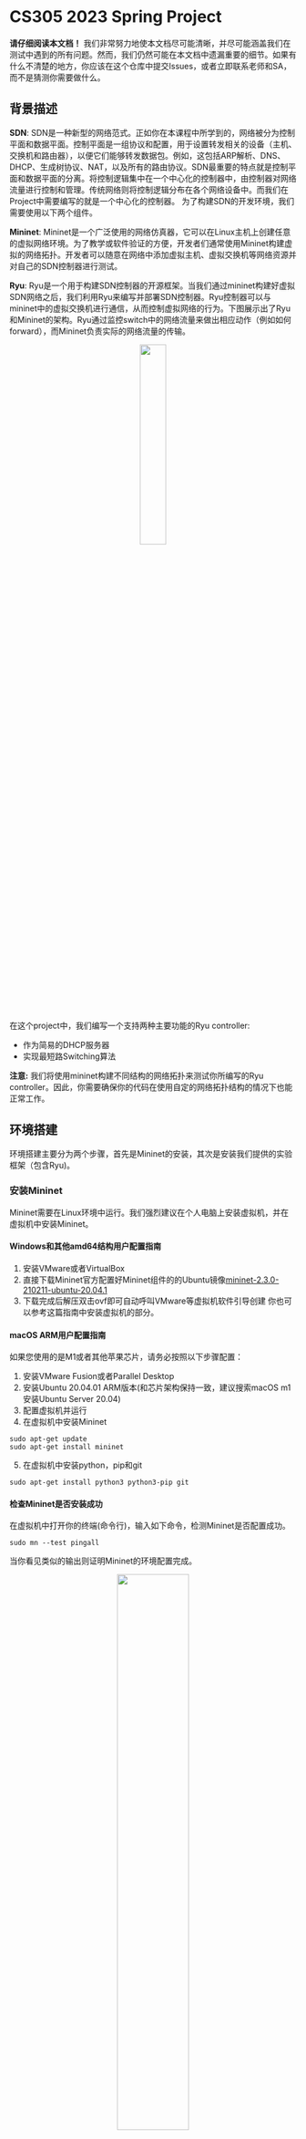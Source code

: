 # CS305 2023 Spring Project

**请仔细阅读本文档！** 我们非常努力地使本文档尽可能清晰，并尽可能涵盖我们在测试中遇到的所有问题。然而，我们仍然可能在本文档中遗漏重要的细节。如果有什么不清楚的地方，你应该在这个仓库中提交Issues，或者立即联系老师和SA，而不是猜测你需要做什么。
## 背景描述
**SDN**: SDN是一种新型的网络范式。正如你在本课程中所学到的，网络被分为控制平面和数据平面。控制平面是一组协议和配置，用于设置转发相关的设备（主机、交换机和路由器），以便它们能够转发数据包。例如，这包括ARP解析、DNS、DHCP、生成树协议、NAT，以及所有的路由协议。SDN最重要的特点就是控制平面和数据平面的分离。将控制逻辑集中在一个中心化的控制器中，由控制器对网络流量进行控制和管理。传统网络则将控制逻辑分布在各个网络设备中。而我们在Project中需要编写的就是一个中心化的控制器。
为了构建SDN的开发环境，我们需要使用以下两个组件。

**Mininet**: Mininet是一个广泛使用的网络仿真器，它可以在Linux主机上创建任意的虚拟网络环境。为了教学或软件验证的方便，开发者们通常使用Mininet构建虚拟的网络拓扑。开发者可以随意在网络中添加虚拟主机、虚拟交换机等网络资源并对自己的SDN控制器进行测试。

**Ryu**: Ryu是一个用于构建SDN控制器的开源框架。当我们通过mininet构建好虚拟SDN网络之后，我们利用Ryu来编写并部署SDN控制器。Ryu控制器可以与mininet中的虚拟交换机进行通信，从而控制虚拟网络的行为。下图展示出了Ryu和Mininet的架构。Ryu通过监控switch中的网络流量来做出相应动作（例如如何forward），而Mininet负责实际的网络流量的传输。

<p align="center">
  <img src="https://github.com/SUSTech-HPCLab/CS305-2023Spring-Project/blob/main/img/arch.png" width="30%"/>
</p>

在这个project中，我们编写一个支持两种主要功能的Ryu controller:
- 作为简易的DHCP服务器
- 实现最短路Switching算法

**注意:** 我们将使用mininet构建不同结构的网络拓扑来测试你所编写的Ryu controller。因此，你需要确保你的代码在使用自定的网络拓扑结构的情况下也能正常工作。

## 环境搭建
环境搭建主要分为两个步骤，首先是Mininet的安装，其次是安装我们提供的实验框架（包含Ryu)。

### 安装Mininet 
Mininet需要在Linux环境中运行。我们强烈建议在个人电脑上安装虚拟机，并在虚拟机中安装Mininet。
#### Windows和其他amd64结构用户配置指南
1. 安装VMware或者VirtualBox
2. 直接下载Mininet官方配置好Mininet组件的的Ubuntu镜像[mininet-2.3.0-210211-ubuntu-20.04.1](https://github.com/mininet/mininet/releases/download/2.3.0/mininet-2.3.0-210211-ubuntu-20.04.1-legacy-server-amd64-ovf.zip)
3. 下载完成后解压双击ovf即可自动呼叫VMware等虚拟机软件引导创建
你也可以参考这篇指南中安装虚拟机的部分。

#### macOS ARM用户配置指南
如果您使用的是M1或者其他苹果芯片，请务必按照以下步骤配置：
1. 安装VMware Fusion或者Parallel Desktop
2. 安装Ubuntu 20.04.01 ARM版本(和芯片架构保持一致，建议搜索macOS m1安装Ubuntu Server 20.04)
3. 配置虚拟机并运行
4. 在虚拟机中安装Mininet
```
sudo apt-get update
sudo apt-get install mininet
```
5. 在虚拟机中安装python，pip和git
```
sudo apt-get install python3 python3-pip git
```
#### 检查Mininet是否安装成功
在虚拟机中打开你的终端(命令行)，输入如下命令，检测Mininet是否配置成功。
```
sudo mn --test pingall
```
当你看见类似的输出则证明Mininet的环境配置完成。

<p align="center">
  <img src="https://github.com/SUSTech-HPCLab/CS305-2023Spring-Project/blob/main/img/mininet_success.png" width="50%"/>
</p>

**Mininet必须在root身份下执行。务必保证使用的时候使用了sudo或直接在root身份下运行**

#### 安装实验框架
本次Project仓库位于[CS305-2023Spring-Project](https://github.com/SUSTech-HPCLab/CS305-2023Spring-Project)。
你可以下载Zip文件或者clone这个仓库。
下载好源代码之后通过如下指令安装Python包依赖。
```
git clone https://github.com/SUSTech-HPCLab/CS305-2023Spring-Project.git
cd CS305-2023Spring-Project
sudo pip3 install -r requirements.txt


# Check if Ryu is installed successfully
ryu-manager --version
# If you see the version information of ryu-manager, the installation is successful.
```

## 任务描述
本次Project的基础部分包含两个部分:一个是简易的DHCP server。另一个是实现最短路switching算法。为了简化实验，我们对网络拓扑结构进行了如下的限制。
- Mininet中只包含L2交换机和Host（主机）。这意味着我们的网络是一个大型局域子网。无需考虑多子网的情况。
- Mininet中一个Host只会和一个交换机相连。
### 简易DHCP Server
DHCP: Dynamic Host Configuration Protocol,中文为动态主机设置协议。主要目的是满足内部网或网络服务供应商自动分配IP地址给用户的需求。

尽管Mininet在默认情况下会自动地给每一个host分配一个ip。我们会在测试脚本中关闭mininet的ip初始化。你可以参考DHCP的协议标准[RFC 2131](https://www.rfc-editor.org/rfc/rfc2131)来实现一个功能丰富完备DHCP server。无论如何，你只需要做到：

- **在host加入子网时，你设计的controller能够识别到dhcp packet并分配一个合法的IP地址给host**

在下个章节我们会介绍如何完成这个任务以及如何测试自己是否成功实现了DHCP server。

### 最短路Switching
你的任务是建立一个全局最短路径交换表，并在交换机上安装转发规则以实现这些路径。你将根据控制器controller收集的全局拓扑信息，在控制器上建立这个表。**以达到任意两个host之间的数据传输路径为最短路径。**

与传统的L2(Layer-2)交换机或L3(Layer-3)路由器不同，SDN交换机没有专门的MAC学习表(MAC-learning)或路由表。相反，SDN交换机使用一个更通用的流表结构，可以取代这些和其他结构。流表中的每个条目或规则都包含一组匹配标准（基于以太网、IP、TCP、UDP和其他标头的字段），选择特定的数据包，并包含对每个匹配规则的数据包应采取的一系列行动(action)。
你设计的Switching模块应该做到：首先匹配目标MAC地址(dest MAC), 根据匹配规则执行对应的Action，能够让数据包从正确的端口发送出去以到达目的地。

**如果你对action，flowtable等名词感觉陌生，请参考课程slides，教科书或查阅Ryu的文档和Openflow协议的相关信息。**

匹配规则的作用与传统路由表中的目的地和掩码字段相同，而action的作用与传统路由表中的接口(interface)字段相同，都表明了数据包该发到哪里去。需要注意的是你的拓扑结构不受限于树状结构，因为你收集到了全部交换机的信息，循环不应该是一个问题。事实上，你必须测试你的switching能不能在有环路的拓扑结构上有效。
为了计算最短路径，你应该使用Bellman-Ford算法或Djikstra算法来计算从每任意两个host之间的最短路径。确定了从host A到达host B的最短路径后，控制器必须向路径中的每个交换机安装流量表中的规则和相应的动作。当拓扑结构发生变化时，你应该更新受影响的路径规则。
## 实现与测试
在这个章节中，我们将结合实验框架代码给大家介绍实现上述功能的思路。并告诉大家如何进行测试。
### 实验框架
我们提供了一些初始文件来帮助你们快速开始开发功能。项目的结构如下所示
```
├── controller.py  # The main file of the controller
├── dhcp.py   # Implement DHCP server here
├── ofctl_utilis.py # Don't need to modify this file, it provides useful functions for building and sending packets
├── requirements.txt 
└── tests
    ├── dhcp_test
    │   └── test_network.py
    └── switching_test
        └── test_network.py
```

- controller.py：这个文件是项目的入口，你应该在这个文件中实现监控SDN网络中网络组件的增添，删除以及经过交换机的数据包流量。并根据收集到的信息触发DHCP功能或最短路switching功能
- dhcp.py: DHCP的实现细节应该在这个文件中被呈现。controller.py 通过调用dhcp.py的相关函数触发dhcp功能。
- tests: 为测试dhcp和switching功能编写的用于构建mininet网络的脚本。
### 实现简易DHCP
#### 过程描述
在SDN中实现简易的DHCP包括了如下过程:
1. Host在加入网络时广播发送DHCP DISCOVER packet
2. Controller接收到DHCP DISCOVER packet后，选择一个空闲IP，构建DHCP OFFER packet发送回Host
3. Host在收到OFFER packet后，广播DHCP REQUEST信息。确认所选择的DHCP server配置。
4. Controller收到DHCP REQUEST信息后，构建DHCP ACK packet并发送回Host。

**其中第一步和第三步由已经在测试脚本中实现了，你需要关注第二和第四步的实现。**

#### 接收DHCP协议包
在`controller.py`文件中我们提供了接收DHCP协议包的相关代码。这个函数会在数据包进入switch时被调用。`Datapath`在这里是接收到数据包的switch。`inPort`是数据包传入的端口。如果这个数据包可以被dhcp协议解析，我们调用`DHCPServer.handle_dhcp`函数进行处理。如果不能被dhcp解析，你应该进行判断是否是别的协议包，并针对不同的协议作出不同的处理。
```
@set_ev_cls(ofp_event.EventOFPPacketIn, MAIN_DISPATCHER)
    def packet_in_handler(self, ev):
        try:
            msg = ev.msg
            datapath = msg.datapath # switch
            pkt = packet.Packet(data=msg.data)
            pkt_dhcp = pkt.get_protocols(dhcp.dhcp)
            inPort = msg.in_port
            if not pkt_dhcp:
                # TODO: handle other protocols like ARP 
                pass
            else:
                DHCPServer.handle_dhcp(datapath, inPort, pkt)      
            return 
        except Exception as e:
            self.logger.error(e)
```
#### 构建DHCP协议包
你需要在`dhcp.py`文件中的`handle_dhcp`函数中分辨接收的DHCP数据包类型。根据传入的数据包类型决定发送DHCP OFFER packet还是DHCP ACK packet。在选择合法IP时，你需要结合`dhcp.py`文件中的`Config`类中规定的 `start_ip`，`end_ip`，`netmask`这三个属性。这三个属性的共同决定了子网的大小——你可以分配的IP的数量。详情可以查看dhcp.py文件中的注释。
#### 测试DHCP功能
假设在project的根目录中，首先在一个terminal中执行如下命令
```
ryu-manager --observe-links controller.py 
```
新建另一个terminal，在新的terminal中执行如下命令
```
cd ./tests/dhcp_test/
sudo python test_network.py
```
我们在dhcp.py文件的默认设置是从192.168.1.2开始分配IP。我们在执行test_network.py的terminal中输入`h1 ifconfig`和`h2 ifconfig`指令即可查看是否为这两台host分配好IP。只要出现了下图的内容，我们就认为基础的简易DHCP功能实现完成了。
<p align="center">
  <img src="https://github.com/SUSTech-HPCLab/CS305-2023Spring-Project/blob/main/img/dhcp_success.png" width="50%"/>
</p>  

### 实现最短路Switching

我们可以利用SDN架构，在没有广播的情况下进行最短路径switching，具体如下：

- 当一个交换机被添加或删除以及交换机之间的链接被建立或删除时，网络拓扑结构将发生变化，这意味着最短路径也将发生变化。相应地，你应该更新受影响的交换机上的流表，以确保数据包总是沿着交换机之间的最短路径传输。为了实现这个功能，你可能需要创建一个抽象的数据结构来计算交换机之间的距离。
-  像普通的网络架构一样，当主机想发送一个数据包时，它会查询它的路由表，以确定目的地是否在同一个子网中（无需考虑这种情况，我们的Project中只有一个子网）。这意味着主机将把数据包作为一个以太网帧发送到IP目的地，目的地的MAC地址（而不是网关或路由器的MAC地址而是下一跳的交换器的MAC地址）。如果主机不知道目的地的MAC地址，它会发出一个ARP请求
- 当交换机收到ARP请求时，它将把请求作为PacketIn消息发送给controller，而不是广播它
- controller将收到PacketIn消息，并查找目标主机的MAC地址，然后生成一个响应（在PacketOut消息内），供交换机发回给发送方主机。
- 收到响应后，主机将发送IP数据包到目的地的MAC地址。
- 在指向目的地的路径上的每个交换机上，数据包将在目的地MAC地址上匹配，并在正确的端口上转发。

为了让controller知道每台主机的MAC地址，我们必须建立一个协议，让主机告知控制器其地址。对于这项任务，我们要求主机在连接时发送一个不请自来的ARP回复（也称为 "无偿ARP"，或arping），以告诉网络它的MAC和IP地址--我们已经配置Mininet在启动模拟网络时自动这样做（你可以在tests/switching_test/test_network.py中查看）。
最后，由于我们没有广播ARP消息，所有的ARP请求将被发送到控制器。当你收到一个ARP请求时，你应该产生一个适当的响应，以便主机可以填充它的ARP表。


#### 测试最短路Switching
我们在`tests/switching_test/test_network.py`中提供了一个测试网络。它的网络拓扑如下。

<p align="center">
  <img src="https://github.com/SUSTech-HPCLab/CS305-2023Spring-Project/blob/main/img/topo_example.png" width="50%"/>
</p>       

在`test_network.py`中构建了一个三角网络。它首先会在网络中添加host, switch, link， 你需要利用OpenFlow协议监控这些事件，当这些事件发生时，你需要在控制器中进行相应的处理来实现最短路switching。当所有的组件（host,switch,link）初始化完毕后，我们在每一个host上执行`arping`命令。你需要识别这些`arping` packet并告知host如何确定目的地MAC。在这个测试中，你可以使用mininet cli中的指令`pingall`来检测网络的连通性。
在这个网络中，h1到h2的最短路是h1->s1->s2->h2。h1到h3的最短路是h1->s1->s3->h3。任意两个host之间的数据传输所经过的switch数量应该不超过两个。

在project的根目录中，首先在一个terminal中执行如下命令
```
ryu-manager --observe-links controller.py 
```
新建另一个terminal，在新的terminal中执行如下命令
```
cd ./tests/switching_test/
sudo python test_network.py
```
大约两秒之后，你会发现你在第二个terminal中进入了mininet cli。
**你应该在这里输入`pingall` command来测试你的网络的连通性。** **为了方便助教检查你们的代码，请在controller中实现展示最短路径的功能**。下图是一个展示最短路径的例子。它在`pingall`指令之后在第一个terminal中展示出了任意两个host之间的路径及其长度。这里的distance为3，指的是h1->s1->s3->h3的路径长度为3(3条边)。


<p align="center">
  <img src="https://github.com/SUSTech-HPCLab/CS305-2023Spring-Project/blob/main/img/path_result.png" width="50%"/>
</p>   


你在第二个terminal中会看到下图的结果。这表明没有丢包出现，网络是连通的。

<p align="center">
  <img src="https://github.com/SUSTech-HPCLab/CS305-2023Spring-Project/blob/main/img/ping_result.png" width="50%"/>
</p>   

## 评分
你需要在第15或16周的实验课上演示你的项目。展示完你的项目后，你需要提交：

- `report.pdf` - 请清楚地说明你的项目的架构，并描述你所做的实施细节。如果需要，请添加截图或代码。你需要提供一个复杂的测试样例来证明你的程序的鲁棒性。
- `src.zip` - 一个名为src的目录，包含你的源代码。

下面是暂定的评分规则：
- Environment setup: 10 pts
- DHCP: 30 pts
- Shortest path switching: 50 pts
- Report: 10 pts
- Bonus: Up to 20 pts



### Bonus

你也许可以实现以下部分功能来获取Bonus分数。我们实现功能的完成度和难度来决定Bonus分数。你不需要完成下面所有的功能。


- 实现DHCP租约时长的功能。
- 根据RFC协议设计，确保DHCP不会重复分配IP。
- 实现不同的路由算法。
- 利用Ryu实现更多的功能比如DNS, 防火墙和NAT。
- 使用Mininet研究更多你在计算机网络课程中学到的网络功能，如TCP行为、TCP Reno与TCP Tahoe的比较、[Bufferbloat](https://en.wikipedia.org/wiki/Bufferbloat)问题。
- 更多你感兴趣的。请先和老师讨论你的想法。

请注意，你需要详细解释你做了什么，如何测试额外的功能，以及你在报告中发现了什么，以获得bonus分。你还需要设法如何在第15或16周的演示中很好地展示你的bonus功能。
## Hints

### 同步代码
你可以使用Visual Studio Code Remote extension通过SSH在虚拟机中编写代码

### 有用的Mininet Command
我们建议每次构建新的网络拓扑时，重启你的controller和mininet。你可能需要使用
```
sudo mn -c
```
来清理之前配置的网络。

以下是一些可能可以提供帮助的指令
```
MN>  arping h1  # 从h1发送一个arping，产生一个ARP请求，识别h1的MAC和IP地址。触发一个EventHostAdd事件
MN>  arping_all # 从所有主机发送一个arping。这个命令会在测试脚本中自动运行。你也可以自己重新运行它--如果你想重启控制器而不重启mininet，这非常有用
MN> h1 ping h2 -c 1 # 从h1向h2发送一个单一的ping包
MN> pingall # Ping所有的主机
MN> net # 查看当前的网络拓扑结构
MN> dpctl dump-flows # 展示所有交换机的流量表
```

### 有用的文档
1. Ryu's API documentation https://ryu.readthedocs.io/en/latest/index.html
2. Mininet's document https://github.com/mininet/mininet/wiki/Documentation
3. Mininet source code https://github.com/mininet/mininet
4. Openflow quick start https://homepages.dcc.ufmg.br/~mmvieira/cc/OpenFlow%20Tutorial%20-%20OpenFlow%20Wiki.htm